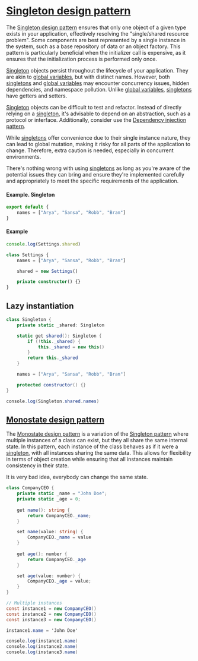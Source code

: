 # [Singleton design pattern](https://en.wikipedia.org/wiki/Singleton_pattern)

The [Singleton design pattern](https://en.wikipedia.org/wiki/Singleton_pattern) ensures that only one object of a given type exists in your application, effectively resolving the "single/shared resource problem". Some components are best represented by a single instance in the system, such as a base repository of data or an object factory. This pattern is particularly beneficial when the initializer call is expensive, as it ensures that the initialization process is performed only once.

[Singleton](https://en.wikipedia.org/wiki/Singleton_pattern) objects persist throughout the lifecycle of your application. They are akin to [global variables](https://en.wikipedia.org/wiki/Global_variable), but with distinct names. However, both [singletons](https://en.wikipedia.org/wiki/Singleton_pattern) and [global variables](https://en.wikipedia.org/wiki/Global_variable) may encounter concurrency issues, hidden dependencies, and namespace pollution. Unlike [global variables](https://en.wikipedia.org/wiki/Global_variable), [singletons](https://en.wikipedia.org/wiki/Singleton_pattern) have getters and setters.

[Singleton](https://en.wikipedia.org/wiki/Singleton_pattern) objects can be difficult to test and refactor. Instead of directly relying on a [singleton](https://en.wikipedia.org/wiki/Singleton_pattern), it's advisable to depend on an abstraction, such as a protocol or interface. Additionally, consider use the [Dependency injection pattern](https://en.wikipedia.org/wiki/Dependency_injection). 

While [singletons](https://en.wikipedia.org/wiki/Singleton_pattern) offer convenience due to their single instance nature, they can lead to global mutation, making it risky for all parts of the application to change. Therefore, extra caution is needed, especially in concurrent environments.

There's nothing wrong with using [singletons](https://en.wikipedia.org/wiki/Singleton_pattern) as long as you're aware of the potential issues they can bring and ensure they're implemented carefully and appropriately to meet the specific requirements of the application.

#### Example. Singleton

```ts 
export default {
    names = ["Arya", "Sansa", "Robb", "Bran"]
}
```

#### Example

```ts
console.log(Settings.shared)

class Settings {
    names = ["Arya", "Sansa", "Robb", "Bran"]

    shared = new Settings()

    private constructor() {}
}
```

## Lazy instantiation

```cs
class Singleton {
    private static _shared: Singleton

    static get shared(): Singleton {
        if (!this._shared) {
            this._shared = new this()
        }
        return this._shared
    }

    names = ["Arya", "Sansa", "Robb", "Bran"]

    protected constructor() {}
}

console.log(Singleton.shared.names)
```

## [Monostate design pattern](https://wiki.c2.com/?MonostatePattern)

The [Monostate design pattern](https://wiki.c2.com/?MonostatePattern) is a variation of the [Singleton pattern](https://en.wikipedia.org/wiki/Singleton_pattern) where multiple instances of a class can exist, but they all share the same internal state. In this pattern, each instance of the class behaves as if it were a [singleton](https://en.wikipedia.org/wiki/Singleton_pattern), with all instances sharing the same data. This allows for flexibility in terms of object creation while ensuring that all instances maintain consistency in their state.

It is very bad idea, everybody can change the same state.

```cs 
class CompanyCEO {
    private static _name = "John Doe";
    private static _age = 0;
    
    get name(): string {
        return CompanyCEO._name;
    }

    set name(value: string) {
        CompanyCEO._name = value
    }
    
    get age(): number {
        return CompanyCEO._age
    }

    set age(value: number) {
        CompanyCEO._age = value;
    }
}

// Multiple instances
const instance1 = new CompanyCEO()
const instance2 = new CompanyCEO()
const instance3 = new CompanyCEO()

instance1.name = 'John Doe'

console.log(instance1.name)
console.log(instance2.name)
console.log(instance3.name)
```